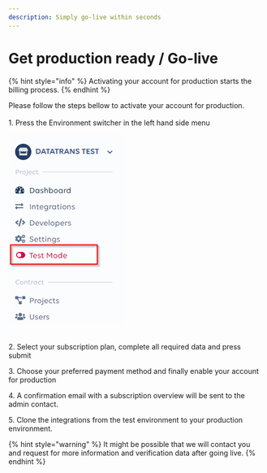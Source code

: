 ```yaml
---
description: Simply go-live within seconds
---
```


# Get production ready / Go-live

{% hint style="info" %}
Activating your account for production starts the billing process.
{% endhint %}

Please follow the steps bellow to activate your account for production.\
\
1\. Press the Environment switcher in the left hand side menu

![Environment switcher](<../../.gitbook/assets/Environment switcher.png>)

\
2\. Select your subscription plan, complete all required data and press submit

3\. Choose your preferred payment method and finally enable your account for production

4\. A confirmation email with a subscription overview will be sent to the admin contact.

5\. Clone the integrations from the test environment to your production environment.

{% hint style="warning" %}
It might be possible that we will contact you and request for more information and verification data after going live.
{% endhint %}
